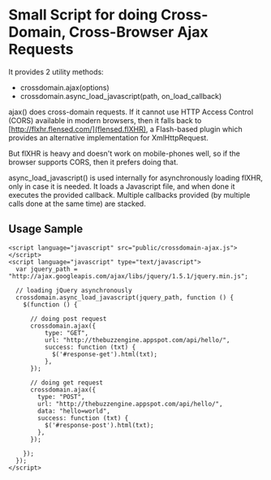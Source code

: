 Small Script for doing Cross-Domain, Cross-Browser Ajax Requests
================================================================

It provides 2 utility methods:

- crossdomain.ajax(options)
- crossdomain.async_load_javascript(path, on_load_callback)

ajax() does cross-domain requests. If it cannot use HTTP Access
Control (CORS) available in modern browsers, then it falls back to
[http://flxhr.flensed.com/](flensed.flXHR), a Flash-based plugin which
provides an alternative implementation for XmlHttpRequest.

But flXHR is heavy and doesn't work on mobile-phones well, so if the
browser supports CORS, then it prefers doing that.

async_load_javascript() is used internally for asynchronously loading
flXHR, only in case it is needed. It loads a Javascript file, and when
done it executes the provided callback. Multiple callbacks provided
(by multiple calls done at the same time) are stacked.

Usage Sample
------------

    <script language="javascript" src="public/crossdomain-ajax.js"></script>
    <script language="javascript" type="text/javascript">
      var jquery_path = "http://ajax.googleapis.com/ajax/libs/jquery/1.5.1/jquery.min.js";

      // loading jQuery asynchronously
      crossdomain.async_load_javascript(jquery_path, function () {
        $(function () {

          // doing post request
          crossdomain.ajax({
              type: "GET",
              url: "http://thebuzzengine.appspot.com/api/hello/",
              success: function (txt) {
                $('#response-get').html(txt);
              },
          });

          // doing get request
          crossdomain.ajax({
            type: "POST",
            url: "http://thebuzzengine.appspot.com/api/hello/",
            data: "hello=world",
            success: function (txt) {
              $('#response-post').html(txt);
            },
          });

        });
      });
    </script>


